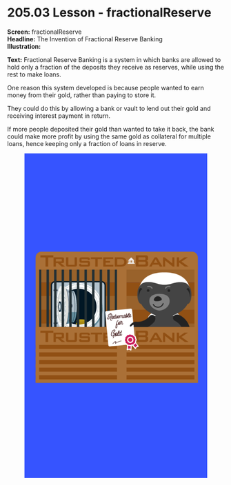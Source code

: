 # 205.03 Lesson - fractionalReserve

**Screen:** fractionalReserve\
**Headline:** The Invention of Fractional Reserve Banking\
**Illustration:**

**Text:** Fractional Reserve Banking is a system in which banks are allowed to hold only a fraction of the deposits they receive as reserves, while using the rest to make loans.&#x20;

One reason this system developed is because people wanted to earn money from their gold, rather than paying to store it.&#x20;

They could do this by allowing a bank or vault to lend out their gold and receiving interest payment in return.&#x20;

If more people deposited their gold than wanted to take it back, the bank could make more profit by using the same gold as collateral for multiple loans, hence keeping only a fraction of loans in reserve.

<figure><img src="../.gitbook/assets/205-03.png" alt=""><figcaption></figcaption></figure>
